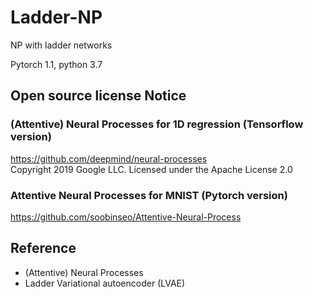 # Ladder-NP
NP with ladder networks

Pytorch 1.1, python 3.7

## Open source license Notice
### (Attentive) Neural Processes for 1D regression (Tensorflow version)

https://github.com/deepmind/neural-processes
<br> Copyright 2019 Google LLC. Licensed under the Apache License 2.0 

### Attentive Neural Processes for MNIST (Pytorch version)

https://github.com/soobinseo/Attentive-Neural-Process


## Reference
- (Attentive) Neural Processes
- Ladder Variational autoencoder (LVAE)
 
